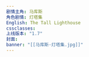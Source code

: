 ```yaml
---
剧情主角: 马库斯
角色剧情: 灯塔集
English: The Tall Lighthouse
cssclasses: 
上线版本: "1.7"
封面: 
banner: "[[马库斯·灯塔集.jpg]]"
---
```

